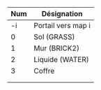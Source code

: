 | Num | Désignation        |
|-----|--------------------|
| -i  | Portail vers map i |
| 0   | Sol  (GRASS)       |
| 1   | Mur (BRICK2)       |
| 2   | Liquide (WATER)    |
| 3   | Coffre             |
|     |                    |
|     |                    |
